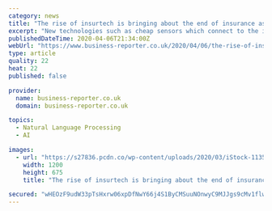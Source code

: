 ```yaml
---
category: news
title: "The rise of insurtech is bringing about the end of insurance as we know it"
excerpt: "New technologies such as cheap sensors which connect to the internet (aka the internet of things, or IoT for short), artificial intelligence, blockchain and its cousin distributed ledger technology, natural language processing (NLP), robotic process automation (RPA) and a host of others have become popular. These rapid technological ..."
publishedDateTime: 2020-04-06T21:34:00Z
webUrl: "https://www.business-reporter.co.uk/2020/04/06/the-rise-of-insurtech-is-bringing-about-the-end-of-insurance-as-we-know-it/"
type: article
quality: 22
heat: 22
published: false

provider:
  name: business-reporter.co.uk
  domain: business-reporter.co.uk

topics:
  - Natural Language Processing
  - AI

images:
  - url: "https://s27836.pcdn.co/wp-content/uploads/2020/03/iStock-1135899956.jpg"
    width: 1200
    height: 675
    title: "The rise of insurtech is bringing about the end of insurance as we know it"

secured: "wHEOzF9udW33pTsHxrw06xpDfNwY66j4S1ByCMSuuNOnwyC9MJJgs9cMv1flwZMep/TMOB6mXIUTag5Oy1cowsf0mDdDHMulnDjkrpo0lDxpD9ccTSnhHK9vQabHhJTbdoE6rGZ0rCVnIbZ2GQwxRfSXy5Kxb+8Ldq+V+TztuuLKIMtgFKBQ4Hk/W1P/oKXYeVsDSvDdSz+Xjflka4zH6D4Hu44PFFT9hCTZ3NdkKn+pjqW8fNS5z4nZJkr5+FeiAXI9vK/duQkJrL9uu9cYv1ERPWlYaLYifydXie5lfrXagF9c6dm8MObPpq3c+WGt;Pp2BRETf/JW/yQdetcrTGg=="
---
```



